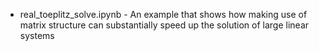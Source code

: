 * real_toeplitz_solve.ipynb - An example that shows how making use of matrix structure can substantially speed up the solution of large linear systems
